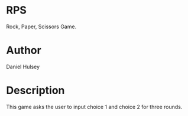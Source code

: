 RPS
===
Rock, Paper, Scissors Game.

Author
===
Daniel Hulsey

Description
===
This game asks the user to input choice 1 and choice 2 for three rounds.
